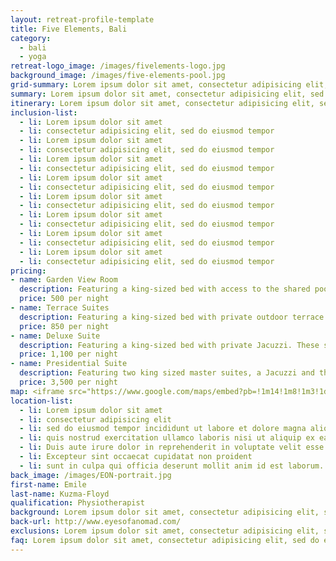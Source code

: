 ```yaml
---
layout: retreat-profile-template
title: Five Elements, Bali
category:
  - bali
  - yoga
retreat-logo_image: /images/fivelements-logo.jpg
background_image: /images/five-elements-pool.jpg
grid-summary: Lorem ipsum dolor sit amet, consectetur adipisicing elit, sed do eiusmod tempor incididunt ut labore et dolore magna aliqua. Ut enim ad minim veniam, quis nostrud exercitation ullamco laboris nisi ut aliquip ex ea commodo consequat. Duis aute irure dolor in reprehenderit in voluptate velit esse cillum dolore eu fugiat nulla pariatur. Excepteur sint occaecat cupidatat non proident, sunt in culpa qui officia deserunt mollit anim id est laborum.
summary: Lorem ipsum dolor sit amet, consectetur adipisicing elit, sed do eiusmod tempor incididunt ut labore et dolore magna aliqua. Ut enim ad minim veniam, quis nostrud exercitation ullamco laboris nisi ut aliquip ex ea commodo consequat. Duis aute irure dolor in reprehenderit in voluptate velit esse cillum dolore eu fugiat nulla pariatur. Excepteur sint occaecat cupidatat non proident, sunt in culpa qui officia deserunt mollit anim id est laborum. Lorem ipsum dolor sit amet, consectetur adipisicing elit, sed do eiusmod tempor incididunt ut labore et dolore magna aliqua. Ut enim ad minim veniam, quis nostrud exercitation ullamco laboris nisi ut aliquip ex ea commodo consequat. Duis aute irure dolor in reprehenderit in voluptate velit esse cillum dolore eu fugiat nulla pariatur. Excepteur sint occaecat cupidatat non proident, sunt in culpa qui officia deserunt mollit anim id est laborum.
itinerary: Lorem ipsum dolor sit amet, consectetur adipisicing elit, sed do eiusmod tempor incididunt ut labore et dolore magna aliqua. Ut enim ad minim veniam, quis nostrud exercitation ullamco laboris nisi ut aliquip ex ea commodo consequat. Duis aute irure dolor in reprehenderit in voluptate velit esse cillum dolore eu fugiat nulla pariatur. Excepteur sint occaecat cupidatat non proident, sunt in culpa qui officia deserunt mollit anim id est laborum. Lorem ipsum dolor sit amet, consectetur adipisicing elit, sed do eiusmod tempor incididunt ut labore et dolore magna aliqua. Ut enim ad minim veniam, quis nostrud exercitation ullamco laboris nisi ut aliquip ex ea commodo consequat. Duis aute irure dolor in reprehenderit in voluptate velit esse cillum dolore eu fugiat nulla pariatur. Excepteur sint occaecat cupidatat non proident, sunt in culpa qui officia deserunt mollit anim id est laborum.
inclusion-list:
  - li: Lorem ipsum dolor sit amet
  - li: consectetur adipisicing elit, sed do eiusmod tempor
  - li: Lorem ipsum dolor sit amet
  - li: consectetur adipisicing elit, sed do eiusmod tempor
  - li: Lorem ipsum dolor sit amet
  - li: consectetur adipisicing elit, sed do eiusmod tempor
  - li: Lorem ipsum dolor sit amet
  - li: consectetur adipisicing elit, sed do eiusmod tempor
  - li: Lorem ipsum dolor sit amet
  - li: consectetur adipisicing elit, sed do eiusmod tempor
  - li: Lorem ipsum dolor sit amet
  - li: consectetur adipisicing elit, sed do eiusmod tempor
  - li: Lorem ipsum dolor sit amet
  - li: consectetur adipisicing elit, sed do eiusmod tempor
  - li: Lorem ipsum dolor sit amet
  - li: consectetur adipisicing elit, sed do eiusmod tempor
pricing:
- name: Garden View Room
  description: Featuring a king-sized bed with access to the shared pool, lounge and dining area.
  price: 500 per night
- name: Terrace Suites
  description: Featuring a king-sized bed with private outdoor terrace. These suites include access to shared pool, lounge and dining area.
  price: 850 per night
- name: Deluxe Suite
  description: Featuring a king-sized bed with private Jacuzzi. These suites include access to shared pool, lounge and dining area.
  price: 1,100 per night
- name: Presidential Suite
  description: Featuring two king sized master suites, a Jacuzzi and the suits own private infinity pool as well as a small indoor plunge pool.Inclusive of both an extensive living and dining room.
  price: 3,500 per night
map: <iframe src="https://www.google.com/maps/embed?pb=!1m14!1m8!1m3!1d15782.214333388727!2d115.2166434!3d-8.5426449!3m2!1i1024!2i768!4f13.1!3m3!1m2!1s0x0%3A0x8c6f41ec989086f9!2sFive+Elements!5e0!3m2!1sen!2sid!4v1513314592579" width="600" height="450" frameborder="0" style="border:0" allowfullscreen></iframe>
location-list:
  - li: Lorem ipsum dolor sit amet
  - li: consectetur adipisicing elit
  - li: sed do eiusmod tempor incididunt ut labore et dolore magna aliqua. Ut enim ad minim veniam
  - li: quis nostrud exercitation ullamco laboris nisi ut aliquip ex ea commodo consequat
  - li: Duis aute irure dolor in reprehenderit in voluptate velit esse cillum dolore eu fugiat nulla pariatur
  - li: Excepteur sint occaecat cupidatat non proident
  - li: sunt in culpa qui officia deserunt mollit anim id est laborum.
back_image: /images/EON-portrait.jpg
first-name: Emile
last-name: Kuzma-Floyd
qualification: Physiotherapist
background: Lorem ipsum dolor sit amet, consectetur adipisicing elit, sed do eiusmod tempor incididunt ut labore et dolore magna aliqua. Ut enim ad minim veniam, quis nostrud exercitation ullamco laboris nisi ut aliquip ex ea commodo consequat. Duis aute irure dolor in reprehenderit in voluptate velit esse cillum dolore eu fugiat nulla pariatur. Excepteur sint occaecat cupidatat non proident, sunt in culpa qui officia deserunt mollit anim id est laborum. Duis aute irure dolor in reprehenderit in voluptate velit esse cillum dolore eu fugiat nulla pariatur. Excepteur sint occaecat cupidatat non proident, sunt in culpa qui officia deserunt mollit anim id est laborum.
back-url: http://www.eyesofanomad.com/
exclusions: Lorem ipsum dolor sit amet, consectetur adipisicing elit, sed do eiusmod tempor incididunt ut labore et dolore magna aliqua. Ut enim ad minim veniam, quis nostrud exercitation ullamco laboris nisi ut aliquip ex ea commodo consequat. Duis aute irure dolor in reprehenderit in voluptate velit esse cillum dolore eu fugiat nulla pariatur. Excepteur sint occaecat cupidatat non proident, sunt in culpa qui officia deserunt mollit anim id est laborum.
faq: Lorem ipsum dolor sit amet, consectetur adipisicing elit, sed do eiusmod tempor incididunt ut labore et dolore magna aliqua.
---
```

